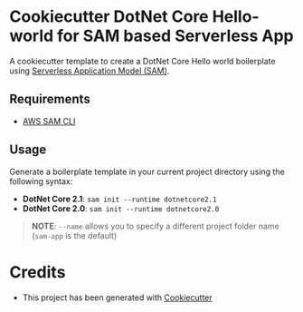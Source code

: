 # Cookiecutter DotNet Core Hello-world for SAM based Serverless App

A cookiecutter template to create a DotNet Core Hello world boilerplate using [Serverless Application Model (SAM)](https://github.com/awslabs/serverless-application-model).

## Requirements

* [AWS SAM CLI](https://github.com/awslabs/aws-sam-cli)

## Usage

Generate a boilerplate template in your current project directory using the following syntax:

* **DotNet Core 2.1**: `sam init --runtime dotnetcore2.1`
* **DotNet Core 2.0**: `sam init --runtime dotnetcore2.0`

> **NOTE**: ``--name`` allows you to specify a different project folder name (`sam-app` is the default)


# Credits

* This project has been generated with [Cookiecutter](https://github.com/audreyr/cookiecutter)
